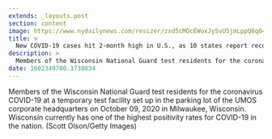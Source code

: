 ```yaml
--- 
extends: _layouts.post 
section: content 
image: https://www.nydailynews.com/resizer/zxd5cMOcEWoxJy5vU5jmLppQ6q0=/1200x0/left/middle/cloudfront-us-east-1.images.arcpublishing.com/tronc/XEBB3G7HWRGSNHDAUAR2AYVKWA.jpg 
title: > 
  New COVID-19 cases hit 2-month high in U.S., as 10 states report record one-day rise in infections 
description: > 
  Members of the Wisconsin National Guard test residents for the coronavirus COVID-19 at a temporary test facility set up in the parking lot of the UMOS corporate headquarters on October 09, 2020 in Milwaukee, Wisconsin.Wisconsin currently has one of the highest positivity rates for COVID-19 in the nation.(Scott Olson/Getty Images) 
date: 1602349700.3730834 
--- 
```

Members of the Wisconsin National Guard test residents for the coronavirus COVID-19 at a temporary test facility set up in the parking lot of the UMOS corporate headquarters on October 09, 2020 in Milwaukee, Wisconsin. Wisconsin currently has one of the highest positivity rates for COVID-19 in the nation. (Scott Olson/Getty Images)